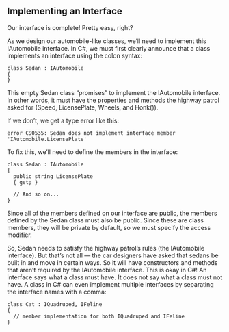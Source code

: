 ## Implementing an Interface

Our interface is complete! Pretty easy, right?

As we design our automobile-like classes, we’ll need to implement this IAutomobile interface. In C#, we must first clearly announce that a class implements an interface using the colon syntax:

```
class Sedan : IAutomobile
{
}

```

This empty Sedan class “promises” to implement the IAutomobile interface. In other words, it must have the properties and methods the highway patrol asked for (Speed, LicensePlate, Wheels, and Honk()).

If we don’t, we get a type error like this:

```
error CS0535: Sedan does not implement interface member 'IAutomobile.LicensePlate'

```

To fix this, we’ll need to define the members in the interface:

```
class Sedan : IAutomobile
{
  public string LicensePlate
  { get; }

  // And so on...
}

```

Since all of the members defined on our interface are public, the members defined by the Sedan class must also be public. Since these are class members, they will be private by default, so we must specify the access modifier.

So, Sedan needs to satisfy the highway patrol’s rules (the IAutomobile interface). But that’s not all — the car designers have asked that sedans be built in and move in certain ways. So it will have constructors and methods that aren’t required by the IAutomobile interface. This is okay in C#! An interface says what a class must have. It does not say what a class must not have. A class in C# can even implement multiple interfaces by separating the interface names with a comma:

```
class Cat : IQuadruped, IFeline
{
  // member implementation for both IQuadruped and IFeline
}

```
